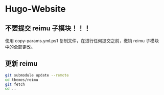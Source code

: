 # Hugo-Website
## 不要提交 reimu 子模块！！！
使用 copy-params.yml.ps1 复制文件，在进行任何提交之前，撤销 reimu 子模块中的全部更改。

## 更新 reimu
```bash
git submodule update --remote
cd themes/reimu
git fetch
cd ..
```